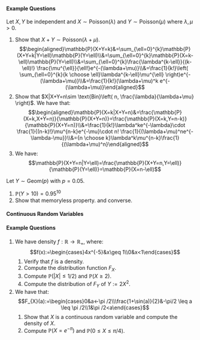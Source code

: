 #### Example Questions
Let $X,Y$ be independent and $X\sim \text{Poisson}(\lambda)$ and $Y\sim \text{Poisson}(\mu)$ where $\lambda,\mu>0$. 
1. Show that $X+Y\sim \text{Poisson}(\lambda+\mu)$. $$\begin{aligned}\mathbb{P}(X+Y=k)&=\sum_{\ell=0}^{k}\mathbb{P}(X+Y=k|Y=\ell)\mathbb{P}(Y=\ell)\\&=\sum_{\ell=0}^{k}\mathbb{P}(X=k-\ell)\mathbb{P}(Y=\ell)\\&=\sum_{\ell=0}^{k}\frac{\lambda^{k-\ell}}{(k-\ell)!}  \frac{\mu^{\ell}}{\ell!}e^{-(\lambda+\mu)}\\&=\frac{1}{k!}\left( \sum_{\ell=0}^{k}{k \choose \ell}\lambda^{k-\ell}\mu^{\ell} \right)e^{-(\lambda+\mu)}\\&=\frac{1}{k!}(\lambda+\mu)^k e^{-(\lambda+\mu)}\end{aligned}$$
2. Show that $X|X+Y=n\sim \text{Bin}\left( n, \frac{\lambda}{\lambda+\mu} \right)$. We have that: $$\begin{aligned}\mathbb{P}(X=k|X+Y=n)&=\frac{\mathbb{P}(X=k,X+Y=n)}{\mathbb{P}(X+Y=n)}=\frac{\mathbb{P}(X=k,Y=n-k)}{\mathbb{P}(X+Y=n)}\\&=\frac{1}{k!}\lambda^ke^{-\lambda}\cdot \frac{1}{(n-k)!}\mu^{n-k}e^{-\mu}\cdot  n! \frac{1}{(\lambda+\mu)^ne^{-\lambda-\mu}}\\&={n \choose k}\lambda^k\mu^{n-k}\frac{1}{(\lambda+\mu)^n}\end{aligned}$$
3. We have: $$\mathbb{P}(X+Y=n|Y=\ell)=\frac{\mathbb{P}(X+Y=n,Y=\ell)}{\mathbb{P}(Y=\ell)}=\mathbb{P}(X=n-\ell)$$

Let $Y\sim \text{Geom}(p)$ with $p=0.05$.
1. $\mathbb{P}(Y>10)=0.95^{10}$
2. Show that memoryless property. and converse.

#### Continuous Random Variables


#### Example Questions
1. We have density $f:\mathbb{R}\to \mathbb{R}_{+}$, where: $$f(x):=\begin{cases}4x^{-5}&x\geq 1\\0&x<1\end{cases}$$
	1. Verify that $f$ is a density.
	2. Compute the distribution function $F_{X}$.
	3. Compute $\mathbb{P}(\left| X \right|\leq 1 /2)$ and $\mathbb{P}(X\geq 2)$.
	4. Compute the distribution of $F_{Y}$ of $Y:= 2X^{2}$.
2. We have that: $$F_{X}(a):=\begin{cases}0&a<-\pi /2\\\frac{1+\sin(a)}{2}&-\pi/2 \leq a \leq \pi /2\\1&\pi /2<a\end{cases}$$
	1. Show that $X$ is a continuous random variable and compute the density of $X$.
	2. Compute $\mathbb{P}(X=e^{-\pi})$ and $\mathbb{P}(0\leq X\leq \pi /4)$. 